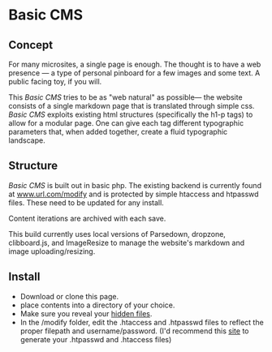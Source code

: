 # Basic CMS

## Concept

For many microsites, a single page is enough. The thought is to have a web presence — a type of personal pinboard for a few images and some text. A public facing toy, if you will.

This _Basic CMS_ tries to be as "web natural" as possible— the website consists of a single markdown page that is translated through simple css. _Basic CMS_ exploits existing html structures (specifically the h1-p tags) to allow for a modular page. One can give each tag different typographic parameters that, when added together, create a fluid typographic landscape.

## Structure

_Basic CMS_ is built out in basic php. The existing backend is currently found at www.url.com/modify and is protected by simple htaccess and htpasswd files. These need to be updated for any install. 

Content iterations are archived with each save. 

This build currently uses local versions of Parsedown, dropzone, clibboard.js, and ImageResize to manage the website's markdown and image uploading/resizing. 

## Install

- Download or clone this page. 
- place contents into a directory of your choice. 
- Make sure you reveal your [hidden files](http://ianlunn.co.uk/articles/quickly-showhide-hidden-files-mac-os-x-mavericks/).
- In the /modify folder, edit the .htaccess and .htpasswd files to reflect the proper filepath and username/password. (I'd recommend this [site](http://www.htaccesstools.com/htpasswd-generator/) to generate your .htpasswd and .htaccess files)

